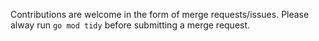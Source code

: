 Contributions are welcome in the form of merge requests/issues. Please alway run `go mod tidy` before submitting a merge request.